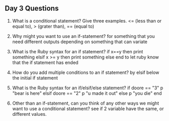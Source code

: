 ## Day 3 Questions

1. What is a conditional statement? Give three examples.
<= (less than or equal to), > (grater than), == (equal to)

1. Why might you want to use an if-statement?
for something that you need different outputs depending on something that can variate

1. What is the Ruby syntax for an if statement?
if x==y
  then print something
elsif x >= y
  then print something else
end
to let ruby know that the if statement has ended

1. How do you add multiple conditions to an if statement?
by elsif below the initial if statement

1. What is the Ruby syntax for an if/elsif/else statement?
if doore == "3"
 p "bear is here"
elsif doore == "2"
 p "u made it out"
else
 p "you die"
end

1. Other than an if-statement, can you think of any other ways we might want to use a conditional statement?
see if 2 variable have the same, or different values.
